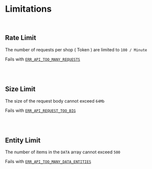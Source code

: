 
# Limitations

<br>

## Rate Limit

The number of requests per shop ( Token ) are limited to `100 / Minute`

Fails with [`ERR_API_TOO_MANY_REQUESTS`][Rate Limit]

<br>
<br>

## Size Limit

The size of the request body cannot exceed `64Mb`

Fails with [`ERR_API_REQUEST_TOO_BIG`][Size Limit]

<br>
<br>

## Entity Limit

The number of items in the `DATA` array cannot exceed `500`

Fails with [`ERR_API_TOO_MANY_DATA_ENTITIES`][Entity Limit]

<br>


<!----------------------------------------------------------------------------->

[Entity Limit]: ./Errors#Responses
[Size Limit]: ./Errors#Responses
[Rate Limit]: ./Errors#Responses
